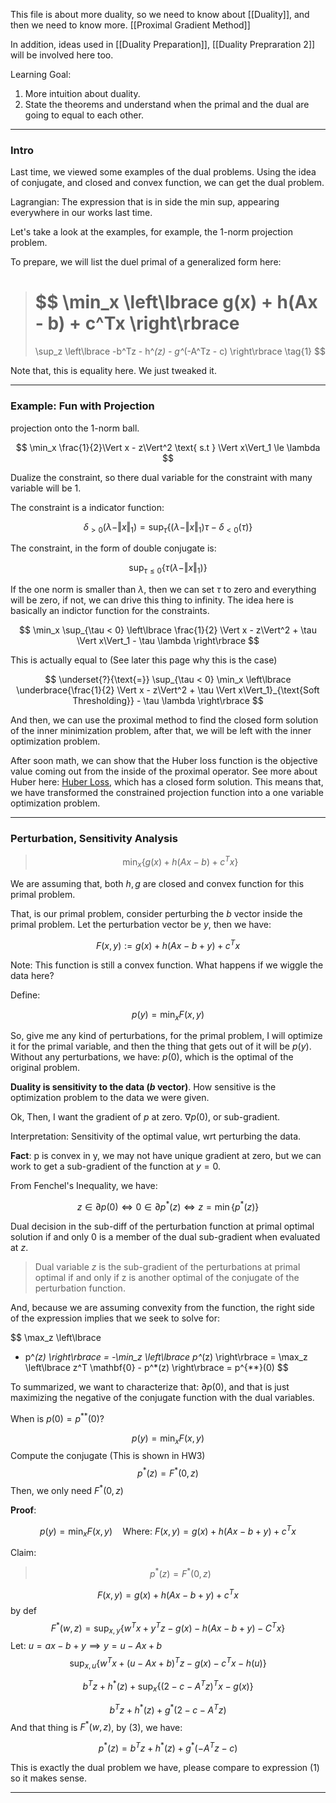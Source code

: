 This file is about more duality, so we need to know about 
[[Duality]], and then we need to know more.
[[Proximal Gradient Method]]

In addition, ideas used in 
[[Duality Preparation]], [[Duality Prepraration 2]] will be involved here too. 

Learning Goal: 
1. More intuition about duality. 
2. State the theorems and understand when the primal and the dual are going to equal to each other. 

---
### Intro

Last time, we viewed some examples of the dual problems. Using the idea of conjugate, and closed and convex function, we can get the dual problem. 

Lagrangian: The expression that is in side the min sup, appearing everywhere in our works last time. 

Let's take a look at the examples, for example, the 1-norm projection problem. 

To prepare, we will list the duel primal of a generalized form here: 

> $$
> \min_x \left\lbrace
> g(x) + h(Ax - b) + c^Tx 
> \right\rbrace
> =
> \sup_z \left\lbrace
> -b^Tz - h^*(z) - g^*(-A^Tz - c)
> \right\rbrace \tag{1}
> $$

Note that, this is equality here. We just tweaked it. 

---
### Example: Fun with Projection

projection onto the 1-norm ball. 

$$
\min_x \frac{1}{2}\Vert x - z\Vert^2 \text{ s.t } \Vert x\Vert_1 \le \lambda
$$

Dualize the constraint, so there dual variable for the constraint with many variable will be 1. 

The constraint is a indicator function: 

$$
\delta_{>0} \left(
     \lambda - \Vert x\Vert_1
\right) = \sup_\tau \left\lbrace
     (\lambda - \Vert x\Vert_1)\tau - \delta_{<0}(\tau)
\right\rbrace
$$

The constraint, in the form of double conjugate is: 

$$
\sup_{\tau\le 0} \left\lbrace
\tau \left(
 \lambda - \Vert x\Vert_1
\right)
\right\rbrace
$$

If the one norm is smaller than $\lambda$, then we can set $\tau$ to zero and everything will be zero, if not, we can drive this thing to infinity. The idea here is basically an indictor function for the constraints. 

$$
\min_x \sup_{\tau < 0}
\left\lbrace
\frac{1}{2} \Vert x - z\Vert^2 + \tau \Vert x\Vert_1 - \tau \lambda
\right\rbrace
$$

This is actually equal to (See later this page why this is the case)

$$
\underset{?}{\text{=}}
\sup_{\tau < 0} \min_x \left\lbrace
\underbrace{\frac{1}{2} \Vert x - z\Vert^2 + \tau \Vert x\Vert_1}_{\text{Soft Thresholding}}
     - \tau \lambda
\right\rbrace
$$

And then, we can use the proximal method to find the closed form solution of the inner minimization problem, after that, we will be left with the inner optimization problem. 

After soon math, we can show that the Huber loss function is the objective value coming out from the inside of the proximal operator. See more about Huber here: [Huber Loss](https://www.wikiwand.com/en/Huber_loss), which has a closed form solution. This means that, we have transformed the constrained projection function into a one variable optimization problem. 

---
### Perturbation, Sensitivity Analysis

> $$
> \min_x \left\lbrace
> g(x) + h(Ax - b) + c^Tx 
> \right\rbrace
> $$

We are assuming that, both $h, g$ are closed and convex function for this primal problem. 

That, is our primal problem, consider perturbing the $b$ vector inside the primal problem. Let the perturbation vector be $y$, then we have: 

$$
F(x, y) := g(x) + h(Ax - b + y) + c^Tx
$$

Note: This function is still a convex function. What happens if we wiggle the data here? 

Define: 

$$
p(y) = \min_x F(x, y)
$$

So, give me any kind of perturbations, for the primal problem, I will optimize it for the primal variable, and then the thing that gets out of it will be $p(y)$. Without any perturbations, we have: $p(0)$, which is the optimal of the original problem. 

**Duality is sensitivity to the data ($b$ vector)**. How sensitive is the optimization problem to the data we were given. 

Ok, Then, I want the gradient of $p$ at zero. $\nabla p(0)$, or sub-gradient.

Interpretation: Sensitivity of the optimal value, wrt perturbing the data. 

**Fact**: 
p is convex in y, we may not have unique gradient at zero, but we can work to get a sub-gradient of the function at $y = 0$. 

From Fenchel's Inequality, we have: 

$$
z \in \partial p(0) \iff 0 \in \partial p^*(z) \tag{2} \iff z = \min \{p^*(z)\}
$$

Dual decision in the sub-diff of the perturbation function at primal optimal solution if and only 0 is a member of the dual sub-gradient when evaluated at $z$. 

> Dual variable $z$ is the sub-gradient of the perturbations at primal optimal if and only if z is another optimal of the conjugate of the perturbation function. 

And, because we are assuming convexity from the function, the right side of the expression implies that we seek to solve for: 

$$
\max_z \left\lbrace
- p^*(z)
\right\rbrace = -\min_z \left\lbrace
p^*(z)
\right\rbrace = \max_z \left\lbrace
z^T \mathbf{0} - p^*(z)
\right\rbrace
 = p^{**}(0)
$$

To summarized, we want to characterize that: $\partial p(0)$, and that is just maximizing the negative of the conjugate function with the dual variables. 

When is $p(0) = p^{**}(0)$? 

$$
p(y) = \min_x F(x, y)
$$
Compute the conjugate (This is shown in HW3)
$$
p^*(z) = F^*(0, z)
$$
Then, we only need $F^*(0, z)$

**Proof**: 

$$
p(y) = \min_x F(x, y) \quad \text{Where: }F(x, y) = g(x) + h(Ax - b + y) + c^Tx
$$

Claim: 
> $$
> p^*(z) = F^*(0, z) \tag{3}
> $$

$$
F(x, y) = g(x) + h(Ax - b + y) + c^Tx
$$
by def
$$
F^*(w, z) = \sup_{x, y} \left\lbrace
     w^Tx + y^Tz - g(x) - h(Ax - b+y) - C^Tx
\right\rbrace
$$
Let: $u = ax - b + y \implies y = u - Ax + b$
$$
\sup_{x, u} \left\lbrace
     w^Tx + (u - Ax + b)^Tz - g(x) - c^Tx - h(u)
\right\rbrace
$$

$$
b^Tz + h^*(z) + 
\sup_{x} \left\lbrace
    (2 - c - A^Tz)^Tx - g(x)
\right\rbrace
$$

$$
b^Tz + h^*(z) + 
g^*(2 - c - A^Tz)
$$
And that thing is $F^*(w, z)$, by (3), we have: 

$$p^*(z) = b^Tz + h^*(z) + g^*(-A^Tz - c)$$

This is exactly the dual problem we have, please compare to expression (1) so it makes sense. 

---